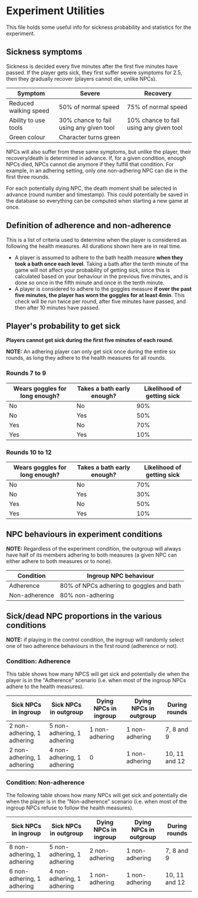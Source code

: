 # Experiment Utilities

This file holds some useful info for sickness probability and statistics for the experiment.

## Sickness symptoms

Sickness is decided every five minutes after the first five minutes have passed.
If the player gets sick, they first suffer severe symptoms for 2.5, then they gradually recover (players cannot die, unlike NPCs).

| Symptom               | Severe                                  | Recovery                                |
|-----------------------|-----------------------------------------|-----------------------------------------|
| Reduced walking speed | 50% of normal speed                     | 75% of normal speed                     |
| Ability to use tools  | 30% chance to fail using any given tool | 10% chance to fail using any given tool |
| Green colour          | Character turns green                   |

NPCs will also suffer from these same symptoms, but unlike the player, their recovery/death is determined in advance.
If, for a given condition, enough NPCs died, NPCs cannot die anymore if they fulfill that condition.
For example, in an adhering setting, only one non-adhering NPC can die in the first three rounds.

For each potentially dying NPC, the death moment shall be selected in advance (round number and timestamp).
This could potentially be saved in the database so everything can be computed when starting a new game at once.


## Definition of adherence and non-adherence

This is a list of criteria used to determine when the player is considered as following the health 
measures. All durations shown here are in real time.

- A player is assumed to adhere to the bath health measure **when they took a bath once each level**. Taking a bath after the tenth minute of the game will not affect your probability of getting sick, since this is calculated based on your behaviour in the previous five minutes, and is done so once in the fifth minute and once in the tenth minute.
- A player is considered to adhere to the goggles measure **if over the past five minutes, the player has worn the goggles for at least 4min**. This check will be run twice per round, after five minutes have passed, and then after 10 minutes have passed.


## Player's probability to get sick

**Players cannot get sick during the first five minutes of each round.**

**NOTE:** An adhering player can only get sick once during the entire six rounds, as long they adhere to the health measures
for all rounds.

### Rounds 7 to 9

| Wears goggles for long enough? | Takes a bath early enough? | Likelihood of getting sick |
|--------------------------------|----------------------------|----------------------------|
| No                             | No                         | 90%                        |
| No                             | Yes                        | 50%                        |
| Yes                            | No                         | 70%                        |
| Yes                            | Yes                        | 10%                        |


### Rounds 10 to 12

| Wears goggles for long enough? | Takes a bath early enough? | Likelihood of getting sick |
|--------------------------------|----------------------------|----------------------------|
| No                             | No                         | 70%                        |
| No                             | Yes                        | 30%                        |
| Yes                            | No                         | 50%                        |
| Yes                            | Yes                        | 10%                        |


## NPC behaviours in experiment conditions
**NOTE:** Regardless of the experiment condition, the outgroup will always have half of its members adhering to both measures (a given NPC can either adhere to both measures or to none).

| Condition     | Ingroup NPC behaviour                    |
|---------------|------------------------------------------|
| Adherence     | 80% of NPCs adhering to goggles and bath |
| Non-adherence | 80% non-adhering                         |


## Sick/dead NPC proportions in the various conditions

**NOTE:** if playing in the control condition, the ingroup will randomly select one of two adherence behaviours in the first round (adherence or not).

### Condition: Adherence
This table shows how many NPCS will get sick and potentially die when the player is in the "Adherence" scenario 
(i.e. when most of the ingroup NPCs adhere to the health measures).

| Sick NPCs in ingroup       | Sick NPCs in outgroup      | Dying NPCs in ingroup | Dying NPCs in outgroup | During rounds |
|----------------------------|----------------------------|-----------------------|------------------------|---------------|
| 2 non-adhering, 1 adhering | 5 non-adhering, 1 adhering | 1 non-adhering        | 1 non-adhering         | 7, 8 and 9    |
| 2 non-adhering, 1 adhering | 4 non-adhering, 1 adhering | 0                     | 1 non-adhering         | 10, 11 and 12 |

### Condition: Non-adherence

The following table shows how many NPCs will get sick and potentially die when the player is in the "Non-adherence" scenario
(i.e. when most of the ingroup NPCs refuse to follow the health measures).

| Sick NPCs in ingroup       | Sick NPCs in outgroup      | Dying NPCs in ingroup | Dying NPCs in outgroup | During rounds |
|----------------------------|----------------------------|-----------------------|------------------------|---------------|
| 8 non-adhering, 1 adhering | 5 non-adhering, 1 adhering | 2 non-adhering        | 1 non-adhering         | 7, 8 and 9    |
| 6 non-adhering, 1 adhering | 4 non-adhering, 1 adhering | 1 non-adhering        | 1 non-adhering         | 10, 11 and 12 |


